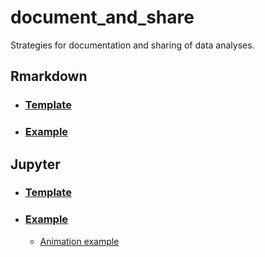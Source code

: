 # document_and_share
Strategies for documentation and sharing of data analyses.



## Rmarkdown  

- ### [Template](https://neurogenomics.github.io/document_and_share/templates/rmarkdown_template.html)  

- ### [Example](https://neurogenomics.github.io/document_and_share/templates/rmarkdown_example.html) 

## Jupyter 

- ### [Template](https://neurogenomics.github.io/document_and_share/templates/jupyter_template.html)  

- ### [Example](https://neurogenomics.github.io/AD_CVD_genetics/code/DeGAs.html)   

    + [Animation example](https://neurogenomics.github.io/AD_CVD_genetics/code/DeGAs.html#2D-UMAP)
